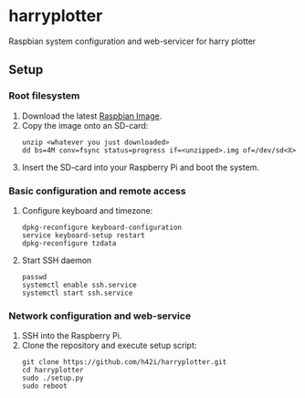 # harryplotter
Raspbian system configuration and web-servicer for harry plotter


## Setup
### Root filesystem
1. Download the latest [Raspbian Image](https://downloads.raspberrypi.org/raspbian_lite_latest).
2. Copy the image onto an SD-card:
    ```
    unzip <whatever you just downloaded>
    dd bs=4M conv=fsync status=progress if=<unzipped>.img of=/dev/sd<X>
    ```
3. Insert the SD-card into your Raspberry Pi and boot the system.

### Basic configuration and remote access
1. Configure keyboard and timezone:
    ```
    dpkg-reconfigure keyboard-configuration
    service keyboard-setup restart
    dpkg-reconfigure tzdata
    ```
2. Start SSH daemon
    ```
    passwd 
    systemctl enable ssh.service
    systemctl start ssh.service
    ```


### Network configuration and web-service
1. SSH into the Raspberry Pi.
2. Clone the repository and execute setup script:
    ```
    git clone https://github.com/h42i/harryplotter.git
    cd harryplotter
    sudo ./setup.py
    sudo reboot
    ```
